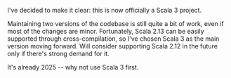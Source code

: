 I've decided to make it clear: this is now officially a Scala 3 project.

Maintaining two versions of the codebase is still quite a bit of work, even if most of the changes are minor. Fortunately, Scala 2.13 can be easily supported through cross-compilation, so I've chosen Scala 3 as the main version moving forward. Will consider supporting Scala 2.12 in the future only if there's strong demand for it.

It's already 2025 -- why not use Scala 3 first.
